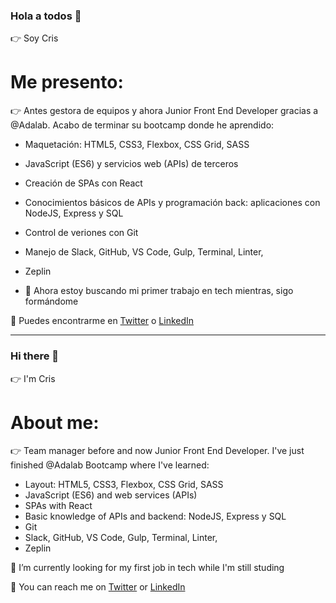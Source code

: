 ### Hola a todos 👋
👉 Soy Cris 

# Me presento:  
👉 Antes gestora de equipos y ahora Junior Front End Developer gracias a @Adalab. Acabo de terminar su bootcamp donde he aprendido:  

- Maquetación: HTML5, CSS3, Flexbox, CSS Grid, SASS
- JavaScript (ES6) y servicios web (APIs) de terceros
- Creación de SPAs con React
- Conocimientos básicos de APIs y programación back: aplicaciones con NodeJS, Express y SQL
- Control de veriones con Git
- Manejo de Slack, GitHub, VS Code, Gulp, Terminal, Linter,
- Zeplin



- 🔭 Ahora estoy buscando mi primer trabajo en tech mientras, sigo formándome


🔎 Puedes encontrarme en [Twitter](https://twitter.com/Krais_me) o [LinkedIn](https://www.linkedin.com/in/cristinafernandezv/) 




------------------------------------------------------------------------------------------------------------------------------------------------------------



### Hi there 👋
👉 I'm Cris  

# About me:

👉 Team manager before and now Junior Front End Developer.  I've just finished @Adalab Bootcamp where I've learned:  

- Layout: HTML5, CSS3, Flexbox, CSS Grid, SASS
- JavaScript (ES6) and web services (APIs) 
- SPAs with React
- Basic knowledge of APIs and backend: NodeJS, Express y SQL
- Git
- Slack, GitHub, VS Code, Gulp, Terminal, Linter,
- Zeplin  
  
    

🔭 I’m currently looking for my first job in tech while I'm still studing


🔎 You can reach me on [Twitter](https://twitter.com/Krais_me) or [LinkedIn](https://www.linkedin.com/in/cristinafernandezv/) 





<!--
Para ver visitantes del readme:
![visitor badge](https://visitor-badge.glitch.me/badge?page_id=CriSFV.visitor-badge&left_color=purple&right_color=pink&left_text=HelloVisitors)

Para que salgan tus contribuciones:
![CriSFV's GitHub stats](https://github-readme-stats.vercel.app/api?username=CriSFV&show_icons=true)


**CriSFV/CriSFV** is a ✨ _special_ ✨ repository because its `README.md` (this file) appears on your GitHub profile.

Here are some ideas to get you started:


- 🌱 I’m currently learning ...
- 👯 I’m looking to collaborate on ...
- 🤔 I’m looking for help with ...
- 💬 Ask me about ...
- 📫 How to reach me: ...
- 😄 Pronouns: ...
- ⚡ Fun fact: ...
-->
